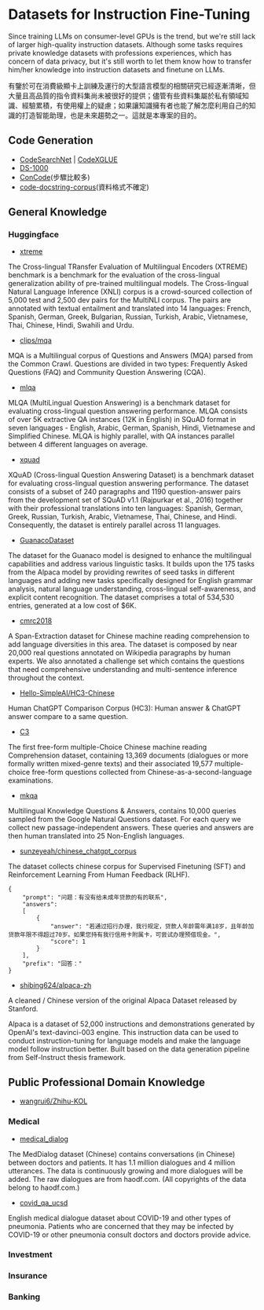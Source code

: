 # Datasets for Instruction Fine-Tuning

Since training LLMs on consumer-level GPUs is the trend, but we're still lack of larger high-quality instruction datasets. 
Although some tasks requires private knowledge datasets with professions experiences, which has concern of data privacy, but it's still worth to let them know how to transfer him/her knowledge into instruction datasets and finetune on LLMs.

有鑒於可在消費級顯卡上訓練及運行的大型語言模型的相關研究已經逐漸清晰，但大量且高品質的指令資料集尚未被很好的提供；儘管有些資料集屬於私有領域知識、經驗累積，有使用權上的疑慮；如果讓知識擁有者也能了解怎麼利用自己的知識的打造智能助理，也是未來趨勢之一。這就是本專案的目的。


## Code Generation
- [CodeSearchNet](https://github.com/github/CodeSearchNet#data-details) | [CodeXGLUE](https://github.com/facebookresearch/CodeGen/blob/main/CodeXGLUE/Code-Text/code-to-text/README.md)
- [DS-1000](https://github.com/HKUNLP/DS-1000)
- [ConCode](https://github.com/sriniiyer/concode)(步驟比較多)
- [code-docstring-corpus](https://github.com/EdinburghNLP/code-docstring-corpus)(資料格式不確定)

## General Knowledge

### Huggingface
- [xtreme](https://huggingface.co/datasets/xtreme/viewer/MLQA.zh.zh/validation)

The Cross-lingual TRansfer Evaluation of Multilingual Encoders (XTREME) benchmark is a benchmark for the evaluation of the cross-lingual generalization ability of pre-trained multilingual models. 
The Cross-lingual Natural Language Inference (XNLI) corpus is a crowd-sourced collection of 5,000 test and 2,500 dev pairs for the MultiNLI corpus. The pairs are annotated with textual entailment and translated into 14 languages: French, Spanish, German, Greek, Bulgarian, Russian, Turkish, Arabic, Vietnamese, Thai, Chinese, Hindi, Swahili and Urdu.

- [clips/mqa](https://huggingface.co/datasets/clips/mqa/viewer/zh-all-question/train)

MQA is a Multilingual corpus of Questions and Answers (MQA) parsed from the Common Crawl. Questions are divided in two types: Frequently Asked Questions (FAQ) and Community Question Answering (CQA).

- [mlqa](https://huggingface.co/datasets/mlqa/viewer/mlqa.zh.zh/test)

MLQA (MultiLingual Question Answering) is a benchmark dataset for evaluating cross-lingual question answering performance.
MLQA consists of over 5K extractive QA instances (12K in English) in SQuAD format in seven languages - English, Arabic,
German, Spanish, Hindi, Vietnamese and Simplified Chinese. MLQA is highly parallel, with QA instances parallel between
4 different languages on average.

- [xquad](https://huggingface.co/datasets/xquad/viewer/xquad.zh/validation)

XQuAD (Cross-lingual Question Answering Dataset) is a benchmark dataset for evaluating cross-lingual question answering performance. The dataset consists of a subset of 240 paragraphs and 1190 question-answer pairs from the development set of SQuAD v1.1 (Rajpurkar et al., 2016) together with their professional translations into ten languages: Spanish, German, Greek, Russian, Turkish, Arabic, Vietnamese, Thai, Chinese, and Hindi. Consequently, the dataset is entirely parallel across 11 languages.

- [GuanacoDataset](https://huggingface.co/datasets/JosephusCheung/GuanacoDataset)

The dataset for the Guanaco model is designed to enhance the multilingual capabilities and address various linguistic tasks. It builds upon the 175 tasks from the Alpaca model by providing rewrites of seed tasks in different languages and adding new tasks specifically designed for English grammar analysis, natural language understanding, cross-lingual self-awareness, and explicit content recognition. The dataset comprises a total of 534,530 entries, generated at a low cost of $6K.

- [cmrc2018](https://huggingface.co/datasets/cmrc2018)

A Span-Extraction dataset for Chinese machine reading comprehension to add language diversities in this area. The dataset is composed by near 20,000 real questions annotated on Wikipedia paragraphs by human experts. We also annotated a challenge set which contains the questions that need comprehensive understanding and multi-sentence inference throughout the context.

- [Hello-SimpleAI/HC3-Chinese](https://huggingface.co/datasets/Hello-SimpleAI/HC3-Chinese)

Human ChatGPT Comparison Corpus (HC3): Human answer & ChatGPT answer compare to a same question.

- [C3](https://huggingface.co/datasets/c3)

The first free-form multiple-Choice Chinese machine reading Comprehension dataset, containing 13,369 documents (dialogues or more formally written mixed-genre texts) and their associated 19,577 multiple-choice free-form questions collected from Chinese-as-a-second-language examinations.

- [mkqa](https://huggingface.co/datasets/mkqa)

Multilingual Knowledge Questions & Answers, contains 10,000 queries sampled from the Google Natural Questions dataset. For each query we collect new passage-independent answers. These queries and answers are then human translated into 25 Non-English languages.

- [sunzeyeah/chinese_chatgpt_corpus](https://huggingface.co/datasets/sunzeyeah/chinese_chatgpt_corpus)

The dataset collects chinese corpus for Supervised Finetuning (SFT) and Reinforcement Learning From Human Feedback (RLHF).

```
{
    "prompt": "问题：有没有给未成年贷款的有的联系",
    "answers":
    [
        {
            "answer": "若通过招行办理，我行规定，贷款人年龄需年满18岁，且年龄加贷款年限不得超过70岁。如果您持有我行信用卡附属卡，可尝试办理预借现金。",
            "score": 1
        }
    ],
    "prefix": "回答："
}
```

- [shibing624/alpaca-zh](https://huggingface.co/datasets/shibing624/alpaca-zh)

A cleaned / Chinese version of the original Alpaca Dataset released by Stanford.

Alpaca is a dataset of 52,000 instructions and demonstrations generated by OpenAI's text-davinci-003 engine. This instruction data can be used to conduct instruction-tuning for language models and make the language model follow instruction better. Built based on the data generation pipeline from Self-Instruct thesis framework.

## Public Professional Domain Knowledge

- [wangrui6/Zhihu-KOL](https://huggingface.co/datasets/wangrui6/Zhihu-KOL)


### Medical

- [medical_dialog](https://huggingface.co/datasets/medical_dialog)

The MedDialog dataset (Chinese) contains conversations (in Chinese) between doctors and patients. It has 1.1 million dialogues and 4 million utterances. The data is continuously growing and more dialogues will be added. The raw dialogues are from haodf.com. (All copyrights of the data belong to haodf.com.)

- [covid_qa_ucsd](https://huggingface.co/datasets/covid_qa_ucsd)

English medical dialogue dataset about COVID-19 and other types of pneumonia. Patients who are concerned that they may be infected by COVID-19 or other pneumonia consult doctors and doctors provide advice.

### Investment

### Insurance

### Banking

